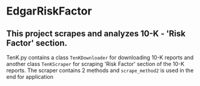 # EdgarRiskFactor

## This project scrapes and analyzes 10-K - 'Risk Factor' section.
TenK.py contains a class `TenKDownloader` for downloading 10-K reports and another class `TenKScraper` for scraping 'Risk Factor' section of the 10-K reports.
The scraper contains 2 methods and `scrape_method2` is used in the end for application
